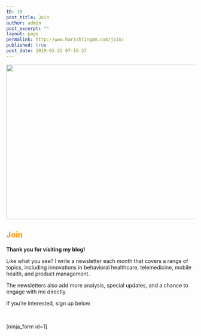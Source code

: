 ```yaml
---
ID: 19
post_title: Join
author: admin
post_excerpt: ""
layout: page
permalink: http://www.harishlingam.com/join/
published: true
post_date: 2019-01-25 07:15:37
---
```

<!-- wp:fl-builder/layout -->
<p><a href="http://www.harishlingam.com/wp-content/uploads/2019/01/blog-3383287_1920.jpg"><img class="alignnone  wp-image-700" src="http://www.harishlingam.com/wp-content/uploads/2019/01/blog-3383287_1920-300x183.jpg" alt="" width="677" height="413" /></a></p>
<h2><span style="color: #ff9900;">Join</span></h2>
<p><strong>Thank you for visiting my blog!</strong></p>
<p>Like what you see? I write a newsletter each month that covers a range of topics, including innovations in behavioral healthcare, telemedicine, mobile health, and product management.</p>
<p>The newsletters also add more analysis, special updates, and a chance to engage with me directly.</p>
<p>If you’re interested, sign up below.</p>
<p>&nbsp;</p>
<p>[ninja_form id=1]</p>
<!-- /wp:fl-builder/layout -->
